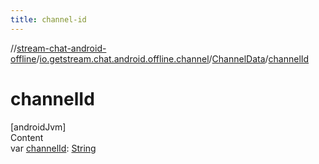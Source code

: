 ```yaml
---
title: channel-id
---
```

//[stream-chat-android-offline](../../../index.md)/[io.getstream.chat.android.offline.channel](../index.md)/[ChannelData](index.md)/[channelId](channelId.md)



# channelId  
[androidJvm]  
Content  
var [channelId](channelId.md): [String](https://kotlinlang.org/api/latest/jvm/stdlib/kotlin/-string/index.html)  



